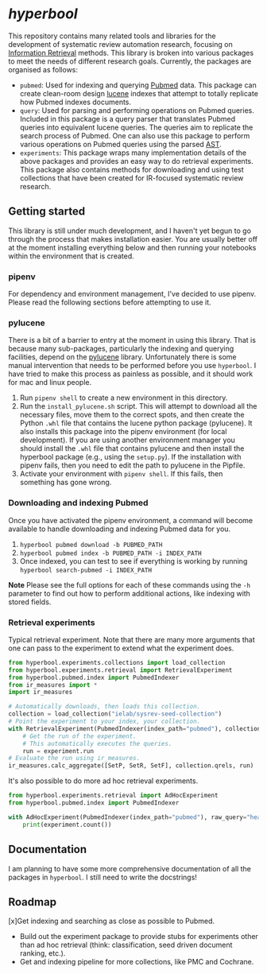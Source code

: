 # *hyperbool*

This repository contains many related tools and libraries for the development of systematic review automation research, focusing on [Information Retrieval](https://en.wikipedia.org/wiki/Information_retrieval) methods. This library is broken into various packages to meet the needs of different research goals. Currently, the packages are organised as follows:

 - `pubmed`: Used for indexing and querying [Pubmed](https://pubmed.ncbi.nlm.nih.gov/) data. This package can create clean-room design [lucene](https://lucene.apache.org/) indexes that attempt to totally replicate how Pubmed indexes documents.
 - `query`: Used for parsing and performing operations on Pubmed queries. Included in this package is a query parser that translates Pubmed queries into equivalent lucene queries. The queries aim to replicate the search process of Pubmed. One can also use this package to perform various operations on Pubmed queries using the parsed [AST](https://en.wikipedia.org/wiki/Abstract_syntax_tree).
 - `experiments`: This package wraps many implementation details of the above packages and provides an easy way to do retrieval experiments. This package also contains methods for downloading and using test collections that have been created for IR-focused systematic review research.

## Getting started

This library is still under much development, and I haven't yet begun to go through the process that makes installation easier. You are usually better off at the moment installing everything below and then running your notebooks within the environment that is created.

### pipenv

For dependency and environment management, I've decided to use pipenv. Please read the following sections before attempting to use it.

### pylucene

There is a bit of a barrier to entry at the moment in using this library. That is because many sub-packages, particularly the indexing and querying facilities, depend on the [pylucene](https://lucene.apache.org/pylucene/) library. Unfortunately there is some manual intervention that needs to be performed before you use `hyperbool`. I have tried to make this process as painless as possible, and it should work for mac and linux people. 

 1. Run `pipenv shell` to create a new environment in this directory.
 2. Run the `install_pylucene.sh` script. This will attempt to download all the necessary files, move them to the correct spots, and then create the Python `.whl` file that contains the lucene python package (pylucene). It also installs this package into the pipenv environment (for local development). If you are using another environment manager you should install the `.whl` file that contains pylucene and then install the hyperbool package (e.g., using the `setup.py`). If the installation with pipenv fails, then you need to edit the path to pylucene in the Pipfile.
 4. Activate your environment with `pipenv shell`. If this fails, then something has gone wrong. 

### Downloading and indexing Pubmed

Once you have activated the pipenv environment, a command will become available to handle downloading and indexing Pubmed data for you.

 1. `hyperbool pubmed download -b PUBMED_PATH`
 2. `hyperbool pubmed index -b PUBMED_PATH -i INDEX_PATH`
 3. Once indexed, you can test to see if everything is working by running `hyperbool search-pubmed -i INDEX_PATH`

**Note** Please see the full options for each of these commands using the `-h` parameter to find out how to perform additional actions, like indexing with stored fields.

### Retrieval experiments

Typical retrieval experiment. Note that there are many more arguments that one can pass to the experiment to extend what the experiment does. 

```python
from hyperbool.experiments.collections import load_collection
from hyperbool.experiments.retrieval import RetrievalExperiment
from hyperbool.pubmed.index import PubmedIndexer
from ir_measures import *
import ir_measures

# Automatically downloads, then loads this collection.
collection = load_collection("ielab/sysrev-seed-collection")
# Point the experiment to your index, your collection.
with RetrievalExperiment(PubmedIndexer(index_path="pubmed"), collection=collection) as experiment:
    # Get the run of the experiment.
    # This automatically executes the queries.
    run = experiment.run
# Evaluate the run using ir_measures.
ir_measures.calc_aggregate([SetP, SetR, SetF], collection.qrels, run)
```

It's also possible to do more ad hoc retrieval experiments.

```python
from hyperbool.experiments.retrieval import AdHocExperiment
from hyperbool.pubmed.index import PubmedIndexer

with AdHocExperiment(PubmedIndexer(index_path="pubmed"), raw_query="headache[tiab]") as experiment:
    print(experiment.count())
```

## Documentation

I am planning to have some more comprehensive documentation of all the packages in `hyperbool`. I still need to write the docstrings!

## Roadmap
 
[x]Get indexing and searching as close as possible to Pubmed.
 - Build out the experiment package to provide stubs for experiments other than ad hoc retrieval (think: classification, seed driven document ranking, etc.).
 - Get and indexing pipeline for more collections, like PMC and Cochrane.
